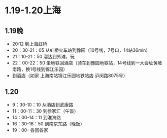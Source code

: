 
# 1.19-1.20上海
## 1.19晚
+ 20:12 到上海虹桥
+ 20：30-21：05 从虹桥火车站到豫园（10号线，7号口，14站36min）
+ 21：10-21：50 溜达到外滩，玩
+ 22：00-22：50 坐地铁回酒店（骑车到豫园地铁站，14号线到一大会址黄陂南路，换1号线到锦江乐园）
+ 到酒店（如家 上海南站锦江乐园地铁站店 沪闵路8075号）
## 1.20
+ 9：30-10：10 从酒店到武康路
+ 11：00-11：30 到徐家汇（午饭）
+ 14：00-14：11 到淮海路
+ 16：30-16：50 到南京东路（晚饭）
+ 19：00- 各回各家
